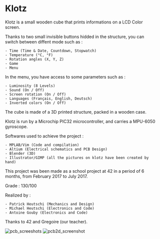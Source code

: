 # Klotz

Klotz is a small wooden cube that prints informations on a LCD Color screen.

Thanks to two small invisible buttons hidded in the structure, you can switch between diffent mode such as :

	- Time (Time & Date, Countdown, Stopwatch)
	- Temperature (°C, °F)
	- Rotation angles (X, Y, Z)
	- Game
	- Menu

In the menu, you have access to some parameters such as :

	- Luminosity (8 Levels)
	- Sound (On / Off)
	- Screen rotation (On / Off)
	- Languages (Français, English, Deutsch)
	- Inverted colors (On / Off)

The cube is made of a 3D printed structure, packed in a wooden case.

Klotz is run by a Microchip PIC32 microcontroller, and carries a MPU-6050 gyroscope.

Softwares used to achieve the project :

	- MPLAB/Vim (Code and compilation)
	- Altium (Electrical schematics and PCB Design)
	- Blender (3D)
	- Illustrator/GIMP (all the pictures on klotz have been created by hand)

This project was been made as a school project at 42 in a period of 6 months, from February 2017 to July 2017.

Grade : 130/100

Realized by :

	- Patrick Heutschi (Mechanics and Design)
	- Michael Heutschi (Electronics and Code)
	- Antoine Gouby (Electronics and Code)

Thanks to 42 and Gregoire (our teacher).

![pcb_screeshots](https://user-images.githubusercontent.com/22248912/34972869-ac1a7b28-fa84-11e7-9444-69eddd5b7bf7.jpeg)
![pcb2d_screenshot](https://user-images.githubusercontent.com/22248912/34972870-ac34e120-fa84-11e7-862c-26e60aa98500.jpeg)
